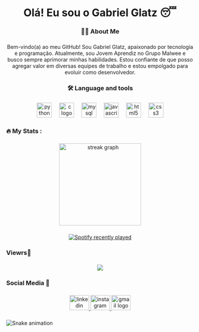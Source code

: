 <h1 align="center">Olá! Eu sou o Gabriel Glatz 😴</h1>

###

<h3 align="center">👩‍💻  About Me</h3>

###

<p align="center">Bem-vindo(a) ao meu GitHub! Sou Gabriel Glatz, apaixonado por tecnologia e programação. Atualmente, sou Jovem Aprendiz no Grupo Malwee e busco sempre aprimorar minhas habilidades. Estou confiante de que posso agregar valor em diversas equipes de trabalho e estou empolgado para evoluir como desenvolvedor.</p>

###

<h3 align="center">🛠 Language and tools</h3>

###

<div align="center">
  <img src="https://cdn.jsdelivr.net/gh/devicons/devicon/icons/python/python-original.svg" height="40" alt="python logo"  />
  <img width="12" />
  <img src="https://cdn.jsdelivr.net/gh/devicons/devicon/icons/c/c-original.svg" height="40" alt="c logo"  />
  <img width="12" />
  <img src="https://cdn.jsdelivr.net/gh/devicons/devicon/icons/mysql/mysql-original.svg" height="40" alt="mysql logo"  />
  <img width="12" />
  <img src="https://cdn.jsdelivr.net/gh/devicons/devicon/icons/javascript/javascript-original.svg" height="40" alt="javascript logo"  />
  <img width="12" />
  <img src="https://cdn.jsdelivr.net/gh/devicons/devicon/icons/html5/html5-original.svg" height="40" alt="html5 logo"  />
  <img width="12" />
  <img src="https://cdn.jsdelivr.net/gh/devicons/devicon/icons/css3/css3-original.svg" height="40" alt="css3 logo"  />
</div>

###

<h3 align="left">🔥   My Stats :</h3>

###

<div align="center">
  <img src="https://streak-stats.demolab.com?user=glatztp&locale=en&mode=daily&theme=dark&hide_border=false&border_radius=5&order=3" height="220" alt="streak graph"  />
</div>

###

<div align="center">
  <a href="https://open.spotify.com/user/Glatz x bru">
    <img src="https://spotify-recently-played-readme.vercel.app/api?user=Glatz%20x%20bru&count=2&unique=false" alt="Spotify recently played"  />
  </a>
</div>

###

<h3 align="left">Viewrs👀</h3>

###

<div align="center">
  <img src="https://profile-counter.glitch.me/glatztp/count.svg?"  />
</div>

###

<h3 align="left">Social Media 📱</h3>

###

<div align="center">
  <a href="https://www.linkedin.com/in/gabriel-glatz/" target="_blank">
    <img src="https://raw.githubusercontent.com/maurodesouza/profile-readme-generator/master/src/assets/icons/social/linkedin/default.svg" width="52" height="40" alt="linkedin logo"  />
  </a>
  <a href="https://www.instagram.com/glatz.tp/" target="_blank">
    <img src="https://raw.githubusercontent.com/maurodesouza/profile-readme-generator/master/src/assets/icons/social/instagram/default.svg" width="52" height="40" alt="instagram logo"  />
  </a>
  <a href="gabrielfellipeglatz@gmail.com" target="_blank">
    <img src="https://raw.githubusercontent.com/maurodesouza/profile-readme-generator/master/src/assets/icons/social/gmail/default.svg" width="52" height="40" alt="gmail logo"  />
  </a>
</div>

###

<img src="https://raw.githubusercontent.com/glatztp/glatztp/output/snake.svg" alt="Snake animation" />

###
